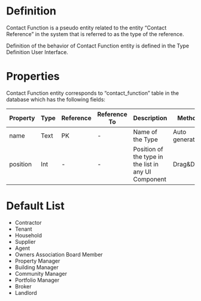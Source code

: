 # Definition

Contact Function is a pseudo entity related to the entity “Contact Reference” in the system that is referred to as the type of the reference.

Definition of the behavior of Contact Function entity is defined in the Type Definition User Interface.

# Properties

Contact Function entity corresponds to “contact_function” table in the database which has the following fields:

| Property  | Type   | Reference | Reference To | Description | Method
| ------    | ------ | ------    | ------       | ------      | ------
name|Text|PK|-|Name of the Type|Auto generated
position|Int|-|-|Position of the type in the list in any UI Component|Drag&Drop

# Default List

* Contractor
* Tenant
* Household
* Supplier
* Agent
* Owners Association Board Member
* Property Manager
* Building Manager
* Community Manager
* Portfolio Manager
* Broker
* Landlord
